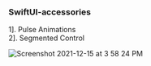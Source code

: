 ### SwiftUI-accessories

1]. Pulse Animations <br>
2]. Segmented Control <br>

![Screenshot 2021-12-15 at 3 58 24 PM](https://user-images.githubusercontent.com/43451046/146169849-72ee84f6-6668-45e7-81e7-4032a16dfe78.png)
